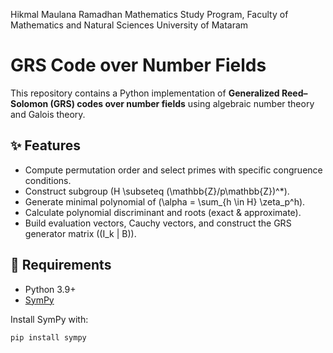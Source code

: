 Hikmal Maulana Ramadhan
Mathematics Study Program, Faculty of Mathematics and Natural Sciences
University of Mataram

# GRS Code over Number Fields

This repository contains a Python implementation of **Generalized Reed–Solomon (GRS) codes over number fields** using algebraic number theory and Galois theory.

## ✨ Features
- Compute permutation order and select primes with specific congruence conditions.  
- Construct subgroup \(H \subseteq (\mathbb{Z}/p\mathbb{Z})^*\).  
- Generate minimal polynomial of \(\alpha = \sum_{h \in H} \zeta_p^h\).  
- Calculate polynomial discriminant and roots (exact & approximate).  
- Build evaluation vectors, Cauchy vectors, and construct the GRS generator matrix \((I_k | B)\).  

## 🚀 Requirements
- Python 3.9+  
- [SymPy](https://www.sympy.org/en/index.html)  

Install SymPy with:
```bash
pip install sympy
